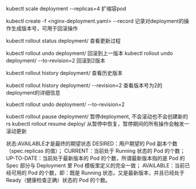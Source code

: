 kubectl scale deployment <deployment name> --replicas=4  扩缩容pod

kubectl create -f <nginx-deployment.yaml> --record    记录对deployment的操作生成版本号，可用于回滚操作

kubectl rollout status deployment/<deployment name>  查看更新过程

kubectl rollout undo deployment/<deployment name> 回滚到上一版本
kubectl rollout undo deployment/<deployment name> --to-revision=2 回滚到2版本

kubectl rollout history deployment/<deployment name>  查看历史版本

kubectl rollout history deployment/<deployment name> --revision=2  查看版本号为2的 deployment的详细信息

kubectl rollout undo deployment/<deployment name> --to-revision=2

kubectl rollout pause deployment/<deployment name> 暂停deployment, 不会滚动也不会创建新的rs
kubectl rollout resume deploy/<deployment name> 从暂停中恢复，暂停期间的所有操作会触发一滚动更新


状态:AVAILABLE才是最终的期望状态
    DESIRED：用户期望的 Pod 副本个数（spec.replicas 的值）；
    CURRENT：当前处于 Running 状态的 Pod 的个数；
    UP-TO-DATE：当前处于最新版本的 Pod 的个数，所谓最新版本指的是 Pod 的 Spec 部分与 Deployment 里 Pod 模板里定义的完全一致；
    AVAILABLE：当前已经可用的 Pod 的个数，即：既是 Running 状态，又是最新版本，并且已经处于 Ready（健康检查正确）状态的 Pod 的个数。